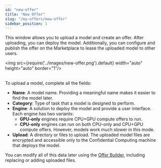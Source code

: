 ```yaml
---
id: "new-offer"
title: "New Offer"
slug: "/my-offers/new-offer"
sidebar_position: 1
---
```


This window allows you to upload a model and create an offer. After uploading, you can deploy the model. Additionally, you can configure and publish the offer on the Marketplace to lease the uploaded model to other users.

<img src={require('../images/new-offer.png').default} width="auto" height="auto" border="1"/>
<br/>
<br/>

To upload a model, complete all the fields:

- **Name**: A model name. Providing a meaningful name makes it easier to find the model later.
- **Category**: Type of task that a model is designed to perform.
- **Engine**: A solution to deploy the model and provide a user interface. Each engine has two variants:
    + **GPU-only** engines require CPU+GPU compute offers to run.
    + **CPU-only** engines can run on both CPU-only and CPU+GPU compute offers. However, models work much slower in this mode.
- **Upload**: A directory or files to upload. The uploaded model files are encrypted and accessible only to the Confidential Computing machine that deploys the model.

You can modify all of this data later using the [Offer Builder](/marketplace/my-offers/offer-builder), including replacing or adding uploaded files.